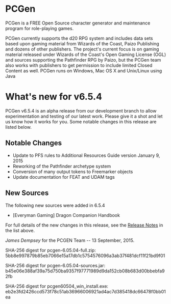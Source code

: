 # PCGen

PCGen is a FREE Open Source character generator and maintenance program for role-playing games.

PCGen currently supports the d20 RPG system and includes data sets based upon gaming material from Wizards of the Coast, Paizo Publishing and dozens of other publishers.
The project's current focus is on gaming material released under Wizards of the Coast's Open Gaming License (OGL) and sources supporting the Pathfinder RPG by Paizo, but the PCGen team also works with publishers to get permission to include limited Closed Content as well.
PCGen runs on Windows, Mac OS X and Unix/Linux using Java

# What's new for v6.5.4

PCGen v6.5.4 is an alpha release from our development branch to allow 
experimentation and testing of our latest work.
Please give it a shot and let us know how it works for you. 
Some notable changes in this release are listed below.
		 
## Notable Changes

* Update to PFS rules to Additional Resources Guide version January 9, 2015
* Reworking of the Pathfinder archetype system
* Conversion of many output tokens to Freemarker objects
* Update documentation for FEAT and UDAM tags



## New Sources

The following new sources were added in 6.5.4


* [Everyman Gaming] Dragon Companion Handbook



For full details of the new changes in this release, see the 
[Release Notes](http://sourceforge.net/projects/pcgen/files/PCGen%20Unstable/6.05.04/pcgen-release-notes-60504.html/download) in the list above.

*James Dempsey* for the PCGEN Team -- 13 September, 2015.

SHA-256 digest for pcgen-6.05.04-full.zip:
5bb8e997879b85eb7066e15a17db1c5754576096a3ab37f481dcf11f21bd9f01

SHA-256 digest for pcgen-6.05.04-sources.jar:
b45e06e388af39a75d750ba9357f97771989d9da152cb08b683d00bbebfa92fb

SHA-256 digest for pcgen60504_win_install.exe:
eb2e3fd2426ccd573f78c51ab36966006921ad4ac7d385418dc66478f0bb01ea
